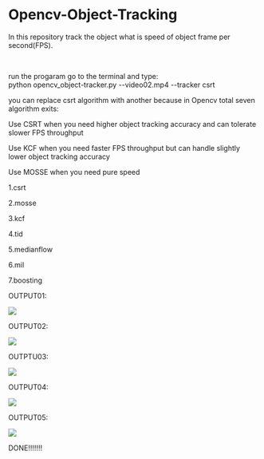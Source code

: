 # Opencv-Object-Tracking
In this repository track the object what is speed of object frame per second(FPS).

<br>

 run the progaram go to the terminal and type:
 <br>
 python opencv_object-tracker.py  --video02.mp4 --tracker csrt
 <br>
 
you can replace csrt algorithm with another because in Opencv total seven algorithm exits:
<br>

Use CSRT when you need higher object tracking accuracy and can tolerate slower FPS throughput
<br>

Use KCF when you need faster FPS throughput but can handle slightly lower object tracking accuracy
<br>

Use MOSSE when you need pure speed
<br>


1.csrt
<br>

2.mosse
<br>

3.kcf
<br>

4.tid
<br>

5.medianflow
<br>

6.mil
<br>

7.boosting
<br>



 
 



OUTPUT01:

<image src ="output01.png">
  <br>
  
 OUTPUT02:

<image src ="output04.png"> 
  <br>
  
OUTPTU03:

<image src ="output05.png"> 
  <br>
  
 OUTPUT04:

<image src ="output06.png"> 
  <br>
  
  OUTPUT05:

<image src ="output07.png"> 
  
  

 DONE!!!!!!!
  
   
  
  
    
  
